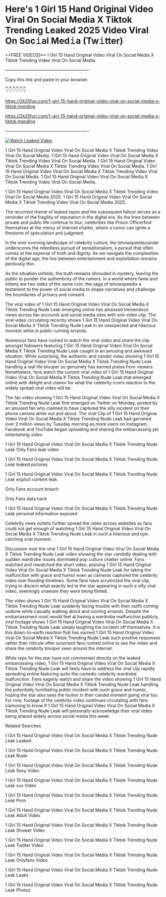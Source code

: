 # Here's 1 Girl 15 Hand Original Video Viral On Social Media X Tiktok Trending Leaked 2025 Video Viral On Soc𝚒al Med𝚒a (Tw𝚒tter)

++FREE VIDEOS]** 1 Girl 15 Hand Original Video Viral On Social Media X Tiktok Trending Video Viral On Social Media.

———————————————————-

Copy this link and paste in your browser.

👇👇👇👇👇👇

https://2k25fun.com/1-girl-15-hand-original-video-viral-on-social-media-x-tiktok-trending

https://2k25fun.com/1-girl-15-hand-original-video-viral-on-social-media-x-tiktok-trending

———————————————————-

[![Watch Leaked Video](https://miro.medium.com/v2/resize:fit:828/format:webp/1*cilzJN44JGOrTw9NJCrNHA.gif "Watch Leaked Video")](https://2k25fun.com/1-girl-15-hand-original-video-viral-on-social-media-x-tiktok-trending)

1 Girl 15 Hand Original Video Viral On Social Media X Tiktok Trending Video Viral On Social Media. 1 Girl 15 Hand Original Video Viral On Social Media X Tiktok Trending Video Viral On Social Media. 1 Girl 15 Hand Original Video Viral On Social Media X Tiktok Trending Video Viral On Social Media. 1 Girl 15 Hand Original Video Viral On Social Media X Tiktok Trending Video Viral On Social Media. 1 Girl 15 Hand Original Video Viral On Social Media X Tiktok Trending Video Viral On Social Media.

1 Girl 15 Hand Original Video Viral On Social Media X Tiktok Trending Video Viral On Social Media 2025. 1 Girl 15 Hand Original Video Viral On Social Media X Tiktok Trending Video Viral On Social Media 2025.

The recurrent theme of leaked tapes and the subsequent fallout serves as a reminder of the fragility of reputation in the digital era. As the lines between private and public life continue to blur, celebrities like Prison Officerfind themselves at the mercy of internet chatter, where a rumor can ignite a firestorm of speculation and judgment.

In the ever evolving landscape of celebrity culture, the Ishowspeedscandal underscores the relentless pursuit of sensationalism, a pursuit that often comes at the expense of truth and dignity. As we navigate the complexities of the digital age, the line between entertainment and exploitation remains perilously thin.

As the situation unfolds, the truth remains shrouded in mystery, leaving the public to ponder the authenticity of the rumors. In a world where fame and infamy are two sides of the same coin, the saga of Ishowspeedis a testament to the power of social media to shape narratives and challenge the boundaries of privacy and consent.

The viral video of 1 Girl 15 Hand Original Video Viral On Social Media X Tiktok Trending Nude Leak emerging online has amassed tremendous views across fan accounts and social media sites with one video clip. The viral video circulating recently shows 1 Girl 15 Hand Original Video Viral On Social Media X Tiktok Trending Nude Leak in an unexpected and hilarious moment while in public running errands.

Numerous fans have rushed to watch the viral video and share the clip amongst followers featuring 1 Girl 15 Hand Original Video Viral On Social Media X Tiktok Trending Nude Leak caught in an amusing and awkward situation. While surprising, the authentic and candid video showing 1 Girl 15 Hand Original Video Viral On Social Media X Tiktok Trending Nude Leak handling a real life blooper so genuinely has earned praise from viewers. Nonetheless, fans watch the current viral video of 1 Girl 15 Hand Original Video Viral On Social Media X Tiktok Trending Nude Leak that emerged online with delight and clamor for what the celebrity icon’s reaction to the widely spread viral video will be.

The fan video showing 1 Girl 15 Hand Original Video Viral On Social Media X Tiktok Trending Nude Leak first emerged on Twitter on Monday, posted by an amused fan who claimed to have captured the silly incident on their phone camera while out and about. The viral Clip of 1 Girl 15 Hand Original Video Viral On Social Media X Tiktok Trending Nude Leak had garnered over 2 million views by Tuesday morning as more users on Instagram, Facebook and YouTube began uploading and sharing the embarrassing yet entertaining video.

1 Girl 15 Hand Original Video Viral On Social Media X Tiktok Trending Nude Leak Only Fans leak video

1 Girl 15 Hand Original Video Viral On Social Media X Tiktok Trending Nude Leak leaked pictures

1 Girl 15 Hand Original Video Viral On Social Media X Tiktok Trending Nude Leak explicit content leak

Only Fans account breach

Only Fans data hack

1 Girl 15 Hand Original Video Viral On Social Media X Tiktok Trending Nude Leak personal information exposed

Celebrity news outlets further spread the video across websites as fans could not get enough of watching 1 Girl 15 Hand Original Video Viral On Social Media X Tiktok Trending Nude Leak in such a hilarious and eye-catching viral moment.

Discussion over the viral 1 Girl 15 Hand Original Video Viral On Social Media X Tiktok Trending Nude Leak video showing the star candidly dealing with sudden wardrobe issues dominated pop culture chatter online. Fans watched and rewatched the short video, praising 1 Girl 15 Hand Original Video Viral On Social Media X Tiktok Trending Nude Leak for taking the malfunction with grace and humor even as cameras captured the celebrity video now flooding timelines. Some fans have scrutinized the viral clip, trying to discern what exactly led to the star appearing in such a silly viral video, seemingly unaware they were being filmed.

The video shows 1 Girl 15 Hand Original Video Viral On Social Media X Tiktok Trending Nude Leak suddenly facing trouble with their outfit coming undone while casually walking about and running errands. Despite the embarrassment most would feel at having a wardrobe malfunction publicly, viral footage shows 1 Girl 15 Hand Original Video Viral On Social Media X Tiktok Trending Nude Leak simply laughing the incident off themselves. It is this down-to-earth reaction that has earned 1 Girl 15 Hand Original Video Viral On Social Media X Tiktok Trending Nude Leak such positive responses rather than ridicule after surprised fans rushed online to see the video and share the celebrity blooper seen around the internet.

While reps for the star have not commented directly on the leaked embarrassing video, 1 Girl 15 Hand Original Video Viral On Social Media X Tiktok Trending Nude Leak will likely have to address the viral clip rapidly spreading online featuring quite the comedic celebrity wardrobe malfunction. Fans eagerly watch and share the video showing 1 Girl 15 Hand Original Video Viral On Social Media X Tiktok Trending Nude Leak handling the potentially humiliating public incident with such grace and humor, hoping the star also sees the humor in their candid moment going viral too. For now, footage of the celebrity video continues circulating with fans clamoring to know if 1 Girl 15 Hand Original Video Viral On Social Media X Tiktok Trending Nude Leak will personally acknowledge their viral video being shared widely across social media this week.

Related Searches

1 Girl 15 Hand Original Video Viral On Social Media X Tiktok Trending Nude Leak Leaked

1 Girl 15 Hand Original Video Viral On Social Media X Tiktok Trending Nude Leak Nude

1 Girl 15 Hand Original Video Viral On Social Media X Tiktok Trending Nude Leak Sexy Video

1 Girl 15 Hand Original Video Viral On Social Media X Tiktok Trending Nude Leak xxx Video

1 Girl 15 Hand Original Video Viral On Social Media X Tiktok Trending Nude Leak Porn

1 Girl 15 Hand Original Video Viral On Social Media X Tiktok Trending Nude Leak Adult Video

1 Girl 15 Hand Original Video Viral On Social Media X Tiktok Trending Nude Leak Shower Video

1 Girl 15 Hand Original Video Viral On Social Media X Tiktok Trending Nude Leak Twitter Video

1 Girl 15 Hand Original Video Viral On Social Media X Tiktok Trending Nude Leak Onlyfans Video

1 Girl 15 Hand Original Video Viral On Social Media X Tiktok Trending Nude Leak Leaks

1 Girl 15 Hand Original Video Viral On Social Media X Tiktok Trending Nude Leak Photos